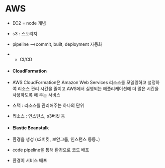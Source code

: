 # AWS

- EC2 = node 개념 
- s3 : 스토리지
- pipeline -->commit, built, deployment 자동화
- - CI/CD



- #### CloudFormation

- AWS CloudFormation은 Amazon Web Services 리소스를 모델링하고 설정하여 리소스 관리 시간을 줄이고 AWS에서 실행되는 애플리케이션에 더 많은 시간을 사용하도록 해 주는 서비스

- 스택 : 리소스를 관리해주는 하나의 단위

- 리소스 : 인스턴스, s3버킷 등



- #### Elastic Beanstalk

- 환경을 생성 (s3버킷, 보안그룹, 인스턴스 등등..)

- code pipeline을 통해 환경으로 코드 배포

- 환경이 서비스 배포
